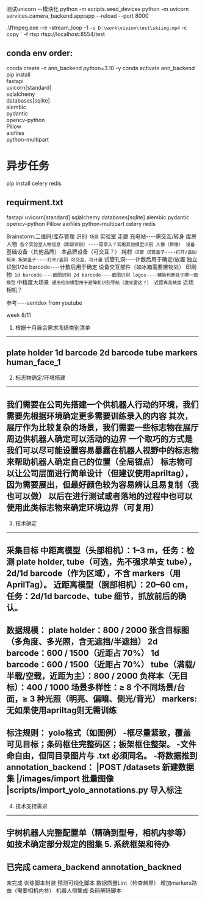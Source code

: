 测试unicorn
--模块化
python -m scripts.seed_devices
python -m uvicorn services.camera_backend.app:app --reload --port 8000



.\ffmpeg.exe -re -stream_loop -1 `
    -i D:\work\vision\test\skiing.mp4 `
    -c copy `
    -f rtsp rtsp://localhost:8554/test



conda env order:
---------------------------------------------------
conda create -n ann_backend python=3.10 -y
conda activate ann_backend
pip install \
  fastapi \
  uvicorn[standard] \
  sqlalchemy \
  databases[sqlite] \
  alembic \
  pydantic \
  opencv-python \
  Pillow \
  aiofiles \
  python-multipart
# 异步任务
pip install celery redis

requirment.txt
---------------------------------------------------
fastapi
uvicorn[standard]
sqlalchemy
databases[sqlite]
alembic
pydantic
opencv-python
Pillow
aiofiles
python-multipart
celery
redis





Brainstorm:二维码/库存管理
识别`
    场景`
        实验室
        走廊
        充电站----需交互/转身
        库房
    人物`
        各个实验室人物信息（面部识别）----需录入？调用其他模型识别
        人像（群像）
    设备`
        基础设备（其他品牌）
        本品牌设备（可交互？）
    耗材`
        试管
        试管盖子----打开/盖回
        板架
        板架盖子----打开/盖回
    可交互、可计量`
        试管孔洞----计数后用于确定/放置
        独立识别1/2d barcode----计数后用于确定
        设备交互部件（如冰箱需要置物处）
    印刷物`
        1d barcode----截图识别
        2d barcode----截图识别
        logos----辅助判断处于哪一面
模型`
    中精度大场景`
        通用检测模型用于避障和识别导航（激光雷达？）
    近距离高精度`
        近场相机？

参考----sentdex from youtube



week 8/11
1. 根据十月展会需求冻结类别清单
----
plate holder
1d barcode
2d barcode
tube
markers
human_face_1
----
2. 标志物确定/环境搭建
----
我们需要在公司先搭建一个供机器人行动的环境，我们需要先根据环境确定更多需要训练录入的内容
其次，展厅作为比较复杂的场景，我们需要一些标志物在展厅周边供机器人确定可以活动的边界
一个取巧的方式是我们可以尽可能设置容易暴露在机器人视野中的标志物来帮助机器人确定自己的位置（全局锚点）
标志物可以让公司层面进行简单设计（但建议使用apriltag），因为需要展出，但最好颜色较为容易辨认且易复制（我也可以做）
以后在进行测试或者落地的过程中也可以使用此类标志物来确定环境边界（可复用）
----
3. 技术确定
----
采集目标
中距离模型（头部相机）：1–3 m，任务：检测 plate holder, tube（可选，先不强求单支 tube），2d/1d barcode（作为区域），不含 markers（用 AprilTag）。
近距离模型（腕部相机）：20–60 cm，任务：2d/1d barcode、tube 细节，抓放前后的确认。
--------------------------------------------------------------------------------------
数据规模：
plate holder：800 / 2000 张含目标图（多角度、多光照，含无遮挡/半遮挡）
2d barcode：600 / 1500（近距占 70%）
1d barcode：600 / 1500（近距占 70%）
tube（满载/半载/空载，近距为主）：800 / 2000
负样本（无目标）：400 / 1000
场景多样性：≥ 8 个不同场景/台面，≥ 3 种光照（明亮、偏暗、侧光/背光）
markers: 无如果使用apriltag则无需训练
---------------------------------------------------------------------------------------
标注规则：
yolo格式（如图例）
-框尽量紧致，覆盖可见目标；条码框住完整码区；板架框住整架。
-文件命自由，但同目录图片与 .txt 必须同名。
-将数据推到 annotation_backend：
|POST /datasets 新建数据集
|/images/import 批量图像
|scripts/import_yolo_annotations.py 导入标注
----
4. 技术支持需求
----
宇树机器人完整配置单（精确到型号，相机内参等）
如技术确定部分规定的图集
5. 系统框架和待办
----
已完成
camera_backend
annotation_backned
---------------------------------------------------------------------------------------
未完成
训练脚本封装
预测可视化脚本
数据质量Lint（检查越界）
增加markers路由（需要相机内参）
机器人侧集成
条码解码脚本